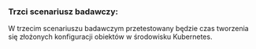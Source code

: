 ### Trzci scenariusz badawczy:

W trzecim scenariuszu badawczym przetestowany będzie czas tworzenia się złożonych konfiguracji obiektów w środowisku Kubernetes.
